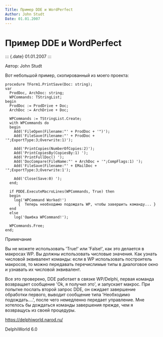 ```yaml
---
Title: Пример DDE и WordPerfect
Author: John Studt
Date: 01.01.2007
---
```



Пример DDE и WordPerfect
========================

::: {.date}
01.01.2007
:::

Автор: John Studt

Вот небольшой пример, скопированный из моего проекта:

    procedure TForm1.PrintSave(Doc: string);
    var
      ProdDoc, ArchDoc: string;
      WPCommands: TStringList;
    begin
      ProdDoc := ProdDrive + Doc;
      ArchDoc := ArchDrive + Doc;
     
      WPCommands := TStringList.Create;
      with WPCommands do
      begin
        Add('FileOpen(Filename:"' + ProdDoc + '")');
        Add('FileSave(Filename:"' + ProdDoc + '";ExportType:3;Overwrite:1)');
     
        Add('PrintCopies(NumberOfCopies:2)');
        Add('PrintCopiesBy(CopiesBy:1) ');
        Add('PrintFullDoc() ');
        Add('DocCompare(FileName:"' + ArchDoc + '";CompFlags:1) ');
        Add('FileSave(Filename:"' + EMailDoc + '";ExportType:3;Overwrite:1');
     
        Add('Close(Save:0) ');
      end;
     
      if PDDE.ExecuteMacroLines(WPCommands, True) then
      begin
        log('WPCommand Worked!')
          {  Теперь необходимо подождать WP, чтобы завершить команду... }
      end
      else
        log('Ошибка WPCommand!');
     
      WPCommands.Free;
    end;

Примечание

Вы не можете использовать \'True!\' или \'False!\', как это делается в
макросах WP. Вы должны использовать числовые значения. Как узнать
числовой эквивалент команды: если в WP использовать построитель
макросов, то можно передавать перечислимые типы в диалоговое окно и
узнавать их числовой эквивалент.

Все это проверено, DDE работает в связке WP/Delphi, первая команда
возвращает сообщение \'Ok, я получил это\', и запускает макрос. При
попытке послать второй запрос DDE, он ожидает завершение обработки
первого, выводит сообщение типа \'Необходимо подождать....\', после
чего немедленно передает управление. Мне хотелось бы дождаться команды
завершения прежде, чем я возвращусь из своей процедуры.

<https://delphiworld.narod.ru/>

DelphiWorld 6.0
